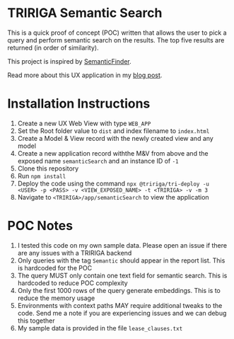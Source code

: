 # TRIRIGA Semantic Search

This is a quick proof of concept (POC) written that allows the user to pick a query and perform semantic search on the results. The top five results are returned (in order of similarity).

This project is inspired by [SemanticFinder](https://github.com/do-me/SemanticFinder).

Read more about this UX application in my [blog post](https://karbasi.dev/blog/performing-semantic-search-on-unstructured-tririga-data).

# Installation Instructions

1. Create a new UX Web View with type `WEB_APP`
1. Set the Root folder value to `dist` and index filename to `index.html`
1. Create a Model & View record with the newly created view and any model
1. Create a new application record withthe M&V from above and the exposed name `semanticSearch` and an instance ID of `-1`
1. Clone this repository
1. Run `npm install`
1. Deploy the code using the command `npx @tririga/tri-deploy -u <USER> -p <PASS> -v <VIEW_EXPOSED_NAME> -t <TRIRIGA> -v -m 3`
1. Navigate to `<TRIRIGA>/app/semanticSearch` to view the application

# POC Notes

1. I tested this code on my own sample data. Please open an issue if there are any issues with a TRIRIGA backend
1. Only queries with the tag `Semantic` should appear in the report list. This is hardcoded for the POC
1. The query MUST only contain one text field for semantic search. This is hardcoded to reduce POC complexity
1. Only the first 1000 rows of the query generate embeddings. This is to reduce the memory usage
1. Environments with context paths MAY require additional tweaks to the code. Send me a note if you are experiencing issues and we can debug this together
1. My sample data is provided in the file `lease_clauses.txt`